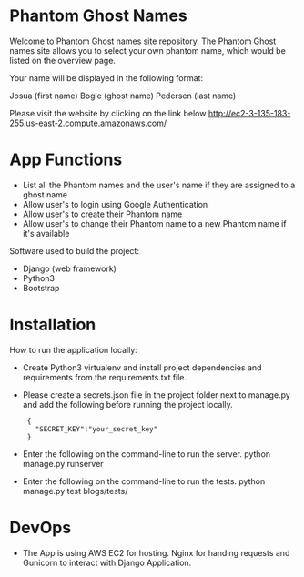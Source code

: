 # Phantom Ghost Names

Welcome to Phantom Ghost names site repository. The Phantom Ghost names site allows you to select your own
phantom name, which would be listed on the overview page.

Your name will be displayed in the following format:

Josua (first name)  Bogle (ghost name) Pedersen (last name)

Please visit the website by clicking on the link below
http://ec2-3-135-183-255.us-east-2.compute.amazonaws.com/

# App Functions
- List all the Phantom names and the user's name if they are assigned to a ghost name
- Allow user's to login using Google Authentication
- Allow user's to create their Phantom name
- Allow user's to change their Phantom name to a new Phantom name if it's available

Software used to build the project:
-   Django (web framework)
-   Python3
-   Bootstrap

# Installation

How to run the application locally:

 - Create Python3 virtualenv and install project dependencies and requirements from the requirements.txt file.
 - Please create a secrets.json file in the project folder next to manage.py and add the following before running the project locally.

        {
          "SECRET_KEY":"your_secret_key"
        }

-   Enter the following on the command-line to run the server.
        python manage.py runserver

-   Enter the following on the command-line to run the tests.
        python manage.py test blogs/tests/

# DevOps
-   The App is using AWS EC2 for hosting. Nginx for handing requests and Gunicorn to interact with Django Application.
